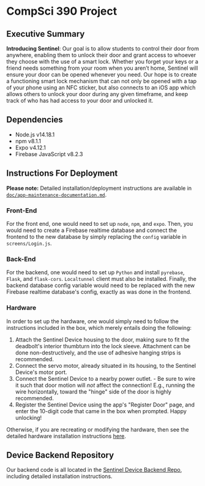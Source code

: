 # CompSci 390 Project

## Executive Summary
**Introducing Sentinel**: Our goal is to allow students to control their door from anywhere, enabling them to unlock their door and grant access to whoever they choose with the use of a smart lock. Whether you forget your keys or a friend needs something from your room when you aren’t home, Sentinel will ensure your door can be opened whenever you need. Our hope is to create a functioning smart lock mechanism that can not only be opened with a tap of your phone using an NFC sticker, but also connects to an iOS app which allows others to unlock your door during any given timeframe, and keep track of who has had access to your door and unlocked it.

## Dependencies
- Node.js v14.18.1
- npm v8.1.1
- Expo v4.12.1
- Firebase JavaScript v8.2.3

## Instructions For Deployment
**Please note:** Detailed installation/deployment instructions are available in [`doc/app-maintenance-documentation.md`](doc/app-maintenance-documentation.md).
### Front-End
For the front end, one would need to set up `node`, `npm`, and `expo`. Then, you would need to create a Firebase realtime database and connect the frontend to the new database by simply replacing the `config` variable in `screens/Login.js`.
### Back-End
For the backend, one would need to set up `Python` and install `pyrebase`, `Flask`, and `flask-cors`. `Localtunnel` client must also be installed. Finally, the backend database config variable would need to be replaced with the new Firebase realtime database's config, exactly as was done in the frontend.
### Hardware
In order to set up the hardware, one would simply need to follow the instructions included in the box, which merely entails doing the following:
  1. Attach the Sentinel Device housing to the door, making sure to fit the deadbolt's interior thumbturn into the lock sleeve. Attachment can be done non-destructively, and the use of adhesive hanging strips is recommended.
  2. Connect the servo motor, already situated in its housing, to the Sentinel Device's motor port.
  3. Connect the Sentinel Device to a nearby power outlet.
    - Be sure to wire it such that door motion will *not* affect the connection! E.g., running the wire horizontally, toward the "hinge" side of the door is highly recommended.
  4. Register the Sentinel Device using the app's "Register Door" page, and enter the 10-digit code that came in the box when prompted. Happy unlocking!

Otherwise, if you are recreating or modifying the hardware, then see the detailed hardware installation instructions [here](https://coursework.cs.duke.edu/compsci390_2021fall/sentinal/device-backend).

## Device Backend Repository
Our backend code is all located in the [Sentinel Device Backend Repo](https://coursework.cs.duke.edu/compsci390_2021fall/sentinal), including detailed installation instructions.
